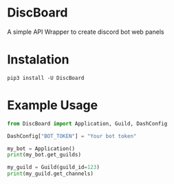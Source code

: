 # DiscBoard
A simple API Wrapper to create discord bot web panels

# Instalation
```
pip3 install -U DiscBoard
```

# Example Usage
```py
from DiscBoard import Application, Guild, DashConfig

DashConfig["BOT_TOKEN"] = "Your bot token"

my_bot = Application()
print(my_bot.get_guilds)

my_guild = Guild(guild_id=123)
print(my_guild.get_channels)

```
